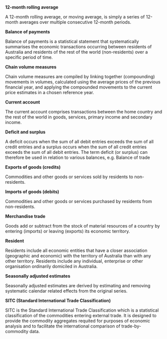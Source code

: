 
**12-month rolling average**

A 12-month rolling average, or moving average, is simply a series of 12-month averages over multiple consecutive 12-month periods.

**Balance of payments**

Balance of payments is a statistical statement that systematically summarises the economic transactions occurring between residents of Australia and residents of the rest of the world (non-residents) over a specific period of time. 

**Chain volume measures**

Chain volume measures are compiled by linking together (compounding) movements in volumes, calculated using the average prices of the previous financial year, and applying the compounded movements to the current price estimates in a chosen reference year. 

**Current account**

The current account comprises transactions between the home country and the rest of the world in goods, services, primary income and secondary income.

**Deficit and surplus**

A deficit occurs when the sum of all debit entries exceeds the sum of all credit entries and a surplus occurs when the sum of all credit entries exceeds the sum of all debit entries. The term deficit (or surplus) can therefore be used in relation to various balances, e.g. Balance of trade

**Exports of goods (credits)**

Commodities and other goods or services sold by residents to non-residents.

**Imports of goods (debits)**

Commodities and other goods or services purchased by residents from non-residents.

**Merchandise trade**

Goods add or subtract from the stock of material resources of a country by entering (imports) or leaving (exports) its economic territory. 

**Resident**

Residents include all economic entities that have a closer association (geographic and economic) with the territory of Australia than with any other territory. Residents include any individual, enterprise or other organisation ordinarily domiciled in Australia.

**Seasonally adjusted estimates**

Seasonally adjusted estimates are derived by estimating and removing systematic calendar related effects from the original series.

**SITC (Standard International Trade Classification)** 

SITC is the Standard International Trade Classification which is a statistical classification of the commodities entering external trade. It is designed to provide the commodity aggregates requited for purposes of economic analysis and to facilitate the international comparison of trade-by-commodity data.
